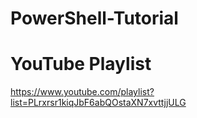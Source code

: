 ﻿# PowerShell-Tutorial
 # YouTube Playlist
 https://www.youtube.com/playlist?list=PLrxrsr1kiqJbF6abQOstaXN7xvttjjULG
